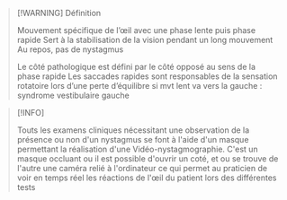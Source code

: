 >[!WARNING] Définition
>
>
>Mouvement spécifique de l’œil avec une phase lente puis phase rapide
>Sert à la stabilisation de la vision pendant un long mouvement
>Au repos, pas de nystagmus
>
>Le côté pathologique est défini par le côté opposé au sens de la phase rapide
>Les saccades rapides sont responsables de la sensation rotatoire lors d’une perte d’équilibre
>si mvt lent va vers la gauche : syndrome vestibulaire gauche

>[!INFO]
>
>Touts les examens cliniques nécessitant une observation de la présence ou non d'un nystagmus se font à l'aide d'un masque permettant la réalisation d'une Vidéo-nystagmographie. C'est un masque occluant ou il est possible d'ouvrir un coté, et ou se trouve de l'autre une caméra relié à l'ordinateur ce qui permet au praticien de voir en temps réel les réactions de l'œil du patient lors des différentes tests

